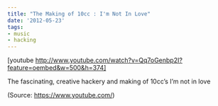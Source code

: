 ```yaml
---
title: "The Making of 10cc : I'm Not In Love"
date: '2012-05-23'
tags:
- music
- hacking
---
```


[youtube http://www.youtube.com/watch?v=Qq7oGenbp2I?feature=oembed&w=500&h=374]
<p>The fascinating, creative hackery and making of 10cc&#8217;s I&#8217;m not in love</p><div class="attribution">(<span>Source:</span> <a href="https://www.youtube.com/">https://www.youtube.com/</a>)</div>
